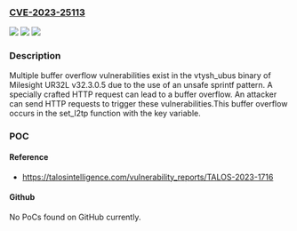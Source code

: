 ### [CVE-2023-25113](https://cve.mitre.org/cgi-bin/cvename.cgi?name=CVE-2023-25113)
![](https://img.shields.io/static/v1?label=Product&message=UR32L&color=blue)
![](https://img.shields.io/static/v1?label=Version&message=%3D%20v32.3.0.5%20&color=brighgreen)
![](https://img.shields.io/static/v1?label=Vulnerability&message=CWE-121%3A%20Stack-based%20Buffer%20Overflow&color=brighgreen)

### Description

Multiple buffer overflow vulnerabilities exist in the vtysh_ubus binary of Milesight UR32L v32.3.0.5 due to the use of an unsafe sprintf pattern. A specially crafted HTTP request can lead to a buffer overflow. An attacker can send HTTP requests to trigger these vulnerabilities.This buffer overflow occurs in the set_l2tp function with the key variable.

### POC

#### Reference
- https://talosintelligence.com/vulnerability_reports/TALOS-2023-1716

#### Github
No PoCs found on GitHub currently.

